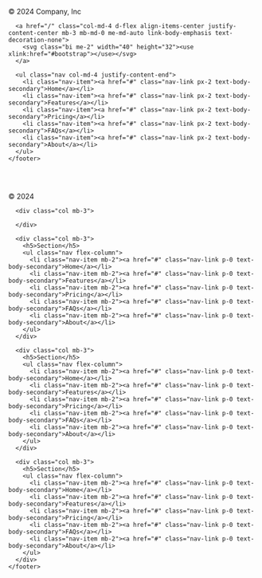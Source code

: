 <!DOCTYPE html>
<body>
    <div class="container">
    <footer class="d-flex flex-wrap justify-content-between align-items-center py-3 my-4 border-top">
      <p class="col-md-4 mb-0 text-body-secondary">© 2024 Company, Inc</p>
  
      <a href="/" class="col-md-4 d-flex align-items-center justify-content-center mb-3 mb-md-0 me-md-auto link-body-emphasis text-decoration-none">
        <svg class="bi me-2" width="40" height="32"><use xlink:href="#bootstrap"></use></svg>
      </a>
  
      <ul class="nav col-md-4 justify-content-end">
        <li class="nav-item"><a href="#" class="nav-link px-2 text-body-secondary">Home</a></li>
        <li class="nav-item"><a href="#" class="nav-link px-2 text-body-secondary">Features</a></li>
        <li class="nav-item"><a href="#" class="nav-link px-2 text-body-secondary">Pricing</a></li>
        <li class="nav-item"><a href="#" class="nav-link px-2 text-body-secondary">FAQs</a></li>
        <li class="nav-item"><a href="#" class="nav-link px-2 text-body-secondary">About</a></li>
      </ul>
    </footer>
  </div>
  <div class="container">
    <footer class="row row-cols-1 row-cols-sm-2 row-cols-md-5 py-5 my-5 border-top">
      <div class="col mb-3">
        <a href="/" class="d-flex align-items-center mb-3 link-body-emphasis text-decoration-none">
          <svg class="bi me-2" width="40" height="32"><use xlink:href="#bootstrap"></use></svg>
        </a>
        <p class="text-body-secondary">© 2024</p>
      </div>
  
      <div class="col mb-3">
  
      </div>
  
      <div class="col mb-3">
        <h5>Section</h5>
        <ul class="nav flex-column">
          <li class="nav-item mb-2"><a href="#" class="nav-link p-0 text-body-secondary">Home</a></li>
          <li class="nav-item mb-2"><a href="#" class="nav-link p-0 text-body-secondary">Features</a></li>
          <li class="nav-item mb-2"><a href="#" class="nav-link p-0 text-body-secondary">Pricing</a></li>
          <li class="nav-item mb-2"><a href="#" class="nav-link p-0 text-body-secondary">FAQs</a></li>
          <li class="nav-item mb-2"><a href="#" class="nav-link p-0 text-body-secondary">About</a></li>
        </ul>
      </div>
  
      <div class="col mb-3">
        <h5>Section</h5>
        <ul class="nav flex-column">
          <li class="nav-item mb-2"><a href="#" class="nav-link p-0 text-body-secondary">Home</a></li>
          <li class="nav-item mb-2"><a href="#" class="nav-link p-0 text-body-secondary">Features</a></li>
          <li class="nav-item mb-2"><a href="#" class="nav-link p-0 text-body-secondary">Pricing</a></li>
          <li class="nav-item mb-2"><a href="#" class="nav-link p-0 text-body-secondary">FAQs</a></li>
          <li class="nav-item mb-2"><a href="#" class="nav-link p-0 text-body-secondary">About</a></li>
        </ul>
      </div>
  
      <div class="col mb-3">
        <h5>Section</h5>
        <ul class="nav flex-column">
          <li class="nav-item mb-2"><a href="#" class="nav-link p-0 text-body-secondary">Home</a></li>
          <li class="nav-item mb-2"><a href="#" class="nav-link p-0 text-body-secondary">Features</a></li>
          <li class="nav-item mb-2"><a href="#" class="nav-link p-0 text-body-secondary">Pricing</a></li>
          <li class="nav-item mb-2"><a href="#" class="nav-link p-0 text-body-secondary">FAQs</a></li>
          <li class="nav-item mb-2"><a href="#" class="nav-link p-0 text-body-secondary">About</a></li>
        </ul>
      </div>
    </footer>
  </div>
</body>
